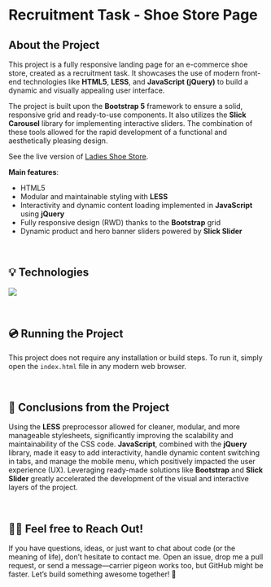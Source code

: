 # Recruitment Task - Shoe Store Page

## About the Project

This project is a fully responsive landing page for an e-commerce shoe store, created as a recruitment task. It showcases the use of modern front-end technologies like **HTML5**, **LESS**, and **JavaScript (jQuery)** to build a dynamic and visually appealing user interface.

The project is built upon the **Bootstrap 5** framework to ensure a solid, responsive grid and ready-to-use components. It also utilizes the **Slick Carousel** library for implementing interactive sliders. The combination of these tools allowed for the rapid development of a functional and aesthetically pleasing design.

See the live version of [Ladies Shoe Store](https://code-mike-code.github.io/zadanie-rekrutacyjne/).

**Main features**:
- HTML5
- Modular and maintainable styling with **LESS**
- Interactivity and dynamic content loading implemented in **JavaScript** using **jQuery**
- Fully responsive design (RWD) thanks to the **Bootstrap** grid
- Dynamic product and hero banner sliders powered by **Slick Slider**

&nbsp;
 
## 💡 Technologies
<img src="https://skillicons.dev/icons?i=html,css,less,javascript,jquery,bootstrap" /><br/>

&nbsp;
 
## 💿 Running the Project

This project does not require any installation or build steps. To run it, simply open the `index.html` file in any modern web browser.

&nbsp;

## 💭 Conclusions from the Project

Using the **LESS** preprocessor allowed for cleaner, modular, and more manageable stylesheets, significantly improving the scalability and maintainability of the CSS code. **JavaScript**, combined with the **jQuery** library, made it easy to add interactivity, handle dynamic content switching in tabs, and manage the mobile menu, which positively impacted the user experience (UX). Leveraging ready-made solutions like **Bootstrap** and **Slick Slider** greatly accelerated the development of the visual and interactive layers of the project.

&nbsp;

## 🙋‍♂️ Feel free to Reach Out!
If you have questions, ideas, or just want to chat about code (or the meaning of life), don’t hesitate to contact me. Open an issue, drop me a pull request, or send a message—carrier pigeon works too, but GitHub might be faster. Let’s build something awesome together! 🚀
